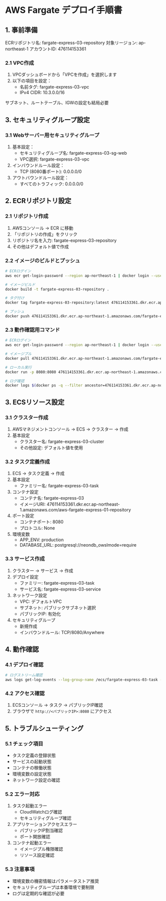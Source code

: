 # AWS Fargate デプロイ手順書

## 1. 事前準備
ECRリポジトリ名: fargate-express-03-repository
対象リージョン: ap-northeast-1
アカウントID: 476114153361

### 2.1 VPC作成
1. VPCダッシュボードから「VPCを作成」を選択します
2. 以下の項目を設定：
   - 名前タグ: fargate-express-03-vpc
   - IPv4 CIDR: 10.3.0.0/16


サブネット、ルートテーブル、IGWの設定も結局必要

## 3. セキュリティグループ設定
### 3.1 Webサーバー用セキュリティグループ
1. 基本設定：
   - セキュリティグループ名: fargate-express-03-sg-web
   - VPC選択: fargate-express-03-vpc
2. インバウンドルール設定：
   - TCP (8080番ポート): 0.0.0.0/0
3. アウトバウンドルール設定：
   - すべてのトラフィック: 0.0.0.0/0


## 2. ECRリポジトリ設定

### 2.1 リポジトリ作成
1. AWSコンソール → ECR に移動
2. 「リポジトリの作成」をクリック
3. リポジトリ名を入力: fargate-express-03-repository
4. その他はデフォルト値で作成

### 2.2 イメージのビルドとプッシュ

```bash
# ECRログイン
aws ecr get-login-password --region ap-northeast-1 | docker login --username AWS --password-stdin 476114153361.dkr.ecr.ap-northeast-1.amazonaws.com

# イメージビルド
docker build -t fargate-express-03-repository .

# タグ付け
docker tag fargate-express-03-repository:latest 476114153361.dkr.ecr.ap-northeast-1.amazonaws.com/fargate-express-03-repository:latest

# プッシュ
docker push 476114153361.dkr.ecr.ap-northeast-1.amazonaws.com/fargate-express-03-repository:latest
```

### 2.3 動作確認用コマンド

```bash
# ECRログイン
aws ecr get-login-password --region ap-northeast-1 | docker login --username AWS --password-stdin 476114153361.dkr.ecr.ap-northeast-1.amazonaws.com

# イメージプル
docker pull 476114153361.dkr.ecr.ap-northeast-1.amazonaws.com/fargate-express-03-repository:latest

# ローカル実行
docker run -p 8080:8080 476114153361.dkr.ecr.ap-northeast-1.amazonaws.com/fargate-express-03-repository:latest

# ログ確認
docker logs $(docker ps -q --filter ancestor=476114153361.dkr.ecr.ap-northeast-1.amazonaws.com/fargate-express-03-repository:latest)
```

## 3. ECSリソース設定

### 3.1 クラスター作成
1. AWSマネジメントコンソール → ECS → クラスター → 作成
2. 基本設定
   - クラスター名: fargate-express-03-cluster
   - その他設定: デフォルト値を使用

### 3.2 タスク定義作成
1. ECS → タスク定義 → 作成
2. 基本設定
   - ファミリー名: fargate-express-03-task
3. コンテナ設定
   - コンテナ名: fargate-express-03
   - イメージURI: 476114153361.dkr.ecr.ap-northeast-1.amazonaws.com/aws-fargate-express-01-repository
4. ポート設定
   - コンテナポート: 8080
   - プロトコル: None
5. 環境変数
   - APP_ENV: production
   - DATABASE_URL: postgresql://neondb_owslmode=require

### 3.3 サービス作成
1. クラスター → サービス → 作成
2. デプロイ設定
   - ファミリー: fargate-express-03-task
   - サービス名: fargate-express-03-service
3. ネットワーク設定
   - VPC: デフォルトVPC
   - サブネット: パブリックサブネット選択
   - パブリックIP: 有効化
4. セキュリティグループ
   - 新規作成
   - インバウンドルール: TCP/8080/Anywhere

## 4. 動作確認

### 4.1 デプロイ確認
```bash
# ログストリーム確認
aws logs get-log-events --log-group-name /ecs/fargate-express-03-task --log-stream-name $(aws logs describe-log-streams --log-group-name /ecs/fargate-express-03-task --query 'logStreams[0].logStreamName' --output text)
```

### 4.2 アクセス確認
1. ECSコンソール → タスク → パブリックIP確認
2. ブラウザで `http://<パブリックIP>:8080` にアクセス

## 5. トラブルシューティング

### 5.1 チェック項目
- タスク定義の登録状態
- サービスの起動状態
- コンテナの稼働状態
- 環境変数の設定状態
- ネットワーク設定の確認

### 5.2 エラー対応
1. タスク起動エラー
   - CloudWatchログ確認
   - セキュリティグループ確認
2. アプリケーションアクセスエラー
   - パブリックIP割当確認
   - ポート開放確認
3. コンテナ起動エラー
   - イメージプル権限確認
   - リソース設定確認

### 5.3 注意事項
- 環境変数の機密情報はパラメータストア推奨
- セキュリティグループは本番環境で要制限
- ログは定期的な確認が必要